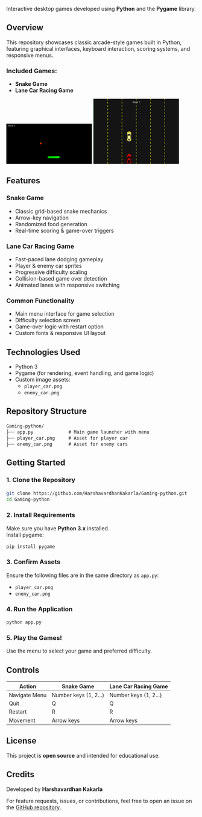 Interactive desktop games developed using **Python** and the **Pygame** library.

##  Overview

This repository showcases classic arcade-style games built in Python, featuring graphical interfaces, keyboard interaction, scoring systems, and responsive menus.

### Included Games:
-  **Snake Game**
-  **Lane Car Racing Game**
 
<p float="center">
  <img src="https://github.com/HarshavardhanKakarla/Gaming-python/blob/88e31dc6adfa86e2f5e4653b172000e31e7808ee/Screenshot%202025-07-22%20193257.png" width="45%" />
  <img src="https://github.com/HarshavardhanKakarla/Gaming-python/blob/88e31dc6adfa86e2f5e4653b172000e31e7808ee/Screenshot%202025-07-22%20193419.png" width="45%" /> 
</p>
  

##  Features

### Snake Game
- Classic grid-based snake mechanics  
- Arrow-key navigation  
- Randomized food generation  
- Real-time scoring & game-over triggers  

### Lane Car Racing Game
- Fast-paced lane dodging gameplay  
- Player & enemy car sprites  
- Progressive difficulty scaling  
- Collision-based game over detection  
- Animated lanes with responsive switching  

### Common Functionality
- Main menu interface for game selection  
- Difficulty selection screen  
- Game-over logic with restart option  
- Custom fonts & responsive UI layout  

##  Technologies Used
- Python 3  
- Pygame (for rendering, event handling, and game logic)  
- Custom image assets:
  - `player_car.png`
  - `enemy_car.png`

##  Repository Structure

```
Gaming-python/
├── app.py             # Main game launcher with menu
├── player_car.png     # Asset for player car
├── enemy_car.png      # Asset for enemy cars
```

##  Getting Started

### 1. Clone the Repository
```bash
git clone https://github.com/HarshavardhanKakarla/Gaming-python.git
cd Gaming-python
```

### 2. Install Requirements
Make sure you have **Python 3.x** installed.  
Install pygame:
```bash
pip install pygame
```

### 3. Confirm Assets
Ensure the following files are in the same directory as `app.py`:
- `player_car.png`
- `enemy_car.png`

### 4. Run the Application
```bash
python app.py
```

### 5. Play the Games!
Use the menu to select your game and preferred difficulty.

##  Controls

| Action                     | Snake Game             | Lane Car Racing Game     |
|----------------------------|------------------------|---------------------------|
| Navigate Menu              | Number keys (1, 2...)  | Number keys (1, 2...)     |
| Quit                       | Q                      | Q                         |
| Restart                    | R                      | R                         |
| Movement                   | Arrow keys             | Arrow keys                |

##  License

This project is **open source** and intended for educational use.

## Credits

Developed by **Harshavardhan Kakarla**

For feature requests, issues, or contributions, feel free to open an issue on the [GitHub repository](https://github.com/HarshavardhanKakarla/Gaming-python).
